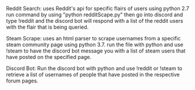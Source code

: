 Reddit Search: 
uses Reddit's api for specific flairs of users using python 2.7
run command by using "python redditScape.py" then go into discord and type !reddit
and the discord bot will respond with a list of the reddit users with the flair
that is being queried.

Steam Scrape:
uses an html parser to scrape usernames from a specific steam community page using
python 3.7. run the file with python and use !steam to have the discord bot message
you with a list of steam users that have posted on the specified page.

Discord Bot:
Run the discord bot with python and use !reddit or !steam to retrieve a list of
usernames of people that have posted in the respective forum pages.

